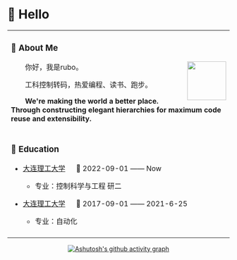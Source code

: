 
<div align="center">

</div>

#  🙋 Hello

<table>
<tr><td>

<!-- About me 关于我 -->
### 🤺 About Me

<img align="right" width="88" src="https://cdn.jsdelivr.net/gh/sun0225SUN/sun0225SUN/assets/images/steven.png" />

<p>&emsp;&emsp;你好，我是rubo。</p>
<p>&emsp;&emsp;工科控制转码，热爱编程、读书、跑步。</p>
<p><strong>&emsp;&emsp;We're making the world a better place. Through constructing elegant hierarchies for maximum code reuse and extensibility.</strong></p>

</td></tr>

</td></tr>

<tr>
<td>
  
### 🏢 Education

- [大连理工大学](https://www.dlut.edu.cn/) &emsp; 📌 2022-09-01 —— Now
  
  - 专业：控制科学与工程 研二

- [大连理工大学](https://www.dlut.edu.cn/) &emsp; 📌 2017-09-01 —— 2021-6-25
  
  - 专业：自动化

</td>
</tr>

<tr><td>

  
</td></tr>
</table>


<!--  skill badge 技能徽章 -->

<div align="center" >
  
[![Ashutosh's github activity graph](https://github-readme-activity-graph.vercel.app/graph?username=DUTRB&theme=vue)](https://github.com/ashutosh00710/github-readme-activity-graph)


  
